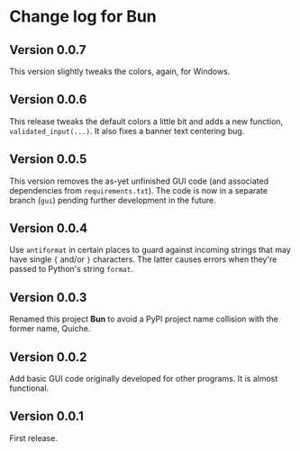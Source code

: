 # Change log for Bun

## Version 0.0.7

This version slightly tweaks the colors, again, for Windows.


## Version 0.0.6

This release tweaks the default colors a little bit and adds a new function, `validated_input(...)`. It also fixes a banner text centering bug.


## Version 0.0.5

This version removes the as-yet unfinished GUI code (and associated dependencies from `requirements.txt`). The code is now in a separate branch (`gui`) pending further development in the future.


## Version 0.0.4

Use `antiformat` in certain places to guard against incoming strings that may have single `{` and/or `}` characters. The latter causes errors when they're passed to Python's string `format`.


## Version 0.0.3

Renamed this project **Bun** to avoid a PyPI project name collision with the former name, Quiche.


## Version 0.0.2

Add basic GUI code originally developed for other programs.  It is almost functional.


## Version 0.0.1

First release.
